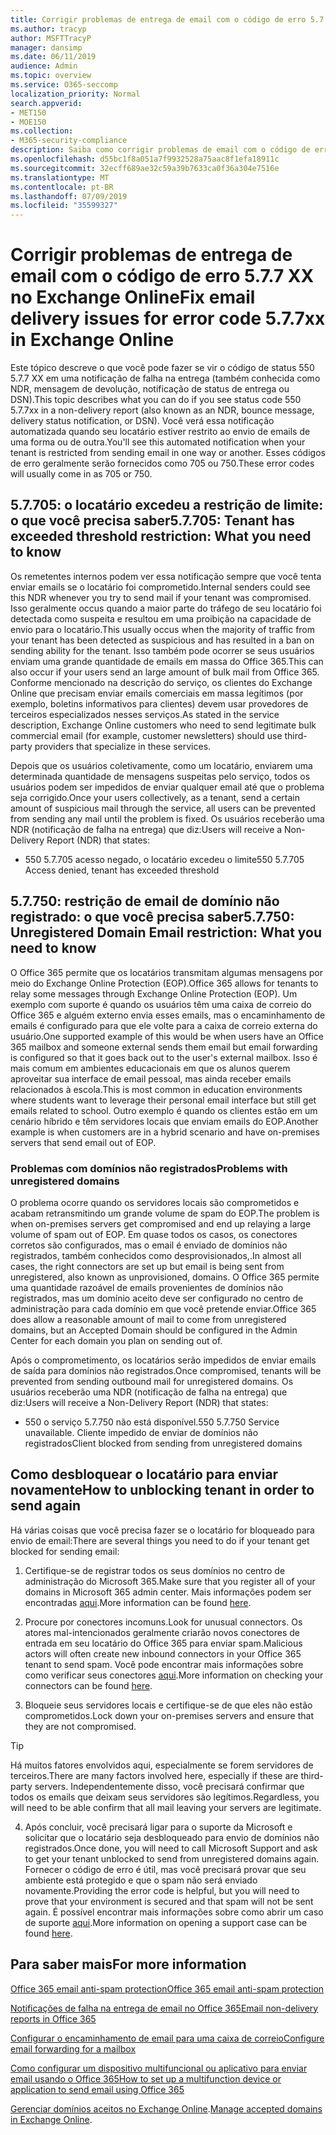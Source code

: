 ```yaml
---
title: Corrigir problemas de entrega de email com o código de erro 5.7.7 XX no Exchange Online
ms.author: tracyp
author: MSFTTracyP
manager: dansimp
ms.date: 06/11/2019
audience: Admin
ms.topic: overview
ms.service: O365-seccomp
localization_priority: Normal
search.appverid:
- MET150
- MOE150
ms.collection:
- M365-security-compliance
description: Saiba como corrigir problemas de email com o código de erro 5.7.7 XX no Exchange Online (locatário bloqueado pelo envio de emails).
ms.openlocfilehash: d55bc1f8a051a7f9932528a75aac8f1efa18911c
ms.sourcegitcommit: 32ecff689ae32c59a39b7633ca0f36a304e7516e
ms.translationtype: MT
ms.contentlocale: pt-BR
ms.lasthandoff: 07/09/2019
ms.locfileid: "35599327"
---
```

# <a name="fix-email-delivery-issues-for-error-code-577xx-in-exchange-online"></a><span data-ttu-id="6168b-103">Corrigir problemas de entrega de email com o código de erro 5.7.7 XX no Exchange Online</span><span class="sxs-lookup"><span data-stu-id="6168b-103">Fix email delivery issues for error code 5.7.7xx in Exchange Online</span></span>

<span data-ttu-id="6168b-104">Este tópico descreve o que você pode fazer se vir o código de status 550 5.7.7 XX em uma notificação de falha na entrega (também conhecida como NDR, mensagem de devolução, notificação de status de entrega ou DSN).</span><span class="sxs-lookup"><span data-stu-id="6168b-104">This topic describes what you can do if you see status code 550 5.7.7xx in a non-delivery report (also known as an NDR, bounce message, delivery status notification, or DSN).</span></span> <span data-ttu-id="6168b-105">Você verá essa notificação automatizada quando seu locatário estiver restrito ao envio de emails de uma forma ou de outra.</span><span class="sxs-lookup"><span data-stu-id="6168b-105">You'll see this automated notification when your tenant is restricted from sending email in one way or another.</span></span> <span data-ttu-id="6168b-106">Esses códigos de erro geralmente serão fornecidos como 705 ou 750.</span><span class="sxs-lookup"><span data-stu-id="6168b-106">These error codes will usually come in as 705 or 750.</span></span>

## <a name="57705-tenant-has-exceeded-threshold-restriction-what-you-need-to-know"></a><span data-ttu-id="6168b-107">5.7.705: o locatário excedeu a restrição de limite: o que você precisa saber</span><span class="sxs-lookup"><span data-stu-id="6168b-107">5.7.705: Tenant has exceeded threshold restriction: What you need to know</span></span>

<span data-ttu-id="6168b-108">Os remetentes internos podem ver essa notificação sempre que você tenta enviar emails se o locatário foi comprometido.</span><span class="sxs-lookup"><span data-stu-id="6168b-108">Internal senders could see this NDR whenever you try to send mail if your tenant was compromised.</span></span> <span data-ttu-id="6168b-109">Isso geralmente occus quando a maior parte do tráfego de seu locatário foi detectada como suspeita e resultou em uma proibição na capacidade de envio para o locatário.</span><span class="sxs-lookup"><span data-stu-id="6168b-109">This usually occus when the majority of traffic from your tenant has been detected as suspicious and has resulted in a ban on sending ability for the tenant.</span></span> <span data-ttu-id="6168b-110">Isso também pode ocorrer se seus usuários enviam uma grande quantidade de emails em massa do Office 365.</span><span class="sxs-lookup"><span data-stu-id="6168b-110">This can also occur if your users send an large amount of bulk mail from Office 365.</span></span> <span data-ttu-id="6168b-111">Conforme mencionado na descrição do serviço, os clientes do Exchange Online que precisam enviar emails comerciais em massa legítimos (por exemplo, boletins informativos para clientes) devem usar provedores de terceiros especializados nesses serviços.</span><span class="sxs-lookup"><span data-stu-id="6168b-111">As stated in the service description, Exchange Online customers who need to send legitimate bulk commercial email (for example, customer newsletters) should use third-party providers that specialize in these services.</span></span>

<span data-ttu-id="6168b-112">Depois que os usuários coletivamente, como um locatário, enviarem uma determinada quantidade de mensagens suspeitas pelo serviço, todos os usuários podem ser impedidos de enviar qualquer email até que o problema seja corrigido.</span><span class="sxs-lookup"><span data-stu-id="6168b-112">Once your users collectively, as a tenant, send a certain amount of suspicious mail through the service, all users can be prevented from sending any mail until the problem is fixed.</span></span> <span data-ttu-id="6168b-113">Os usuários receberão uma NDR (notificação de falha na entrega) que diz:</span><span class="sxs-lookup"><span data-stu-id="6168b-113">Users will receive a Non-Delivery Report (NDR) that states:</span></span>

- <span data-ttu-id="6168b-114">550 5.7.705 acesso negado, o locatário excedeu o limite</span><span class="sxs-lookup"><span data-stu-id="6168b-114">550 5.7.705 Access denied, tenant has exceeded threshold</span></span>

## <a name="57750-unregistered-domain-email-restriction-what-you-need-to-know"></a><span data-ttu-id="6168b-115">5.7.750: restrição de email de domínio não registrado: o que você precisa saber</span><span class="sxs-lookup"><span data-stu-id="6168b-115">5.7.750: Unregistered Domain Email restriction: What you need to know</span></span>

<span data-ttu-id="6168b-116">O Office 365 permite que os locatários transmitam algumas mensagens por meio do Exchange Online Protection (EOP).</span><span class="sxs-lookup"><span data-stu-id="6168b-116">Office 365 allows for tenants to relay some messages through Exchange Online Protection (EOP).</span></span> <span data-ttu-id="6168b-117">Um exemplo com suporte é quando os usuários têm uma caixa de correio do Office 365 e alguém externo envia esses emails, mas o encaminhamento de emails é configurado para que ele volte para a caixa de correio externa do usuário.</span><span class="sxs-lookup"><span data-stu-id="6168b-117">One supported example of this would be when users have an Office 365 mailbox and someone external sends them email but email forwarding is configured so that it goes back out to the user's external mailbox.</span></span> <span data-ttu-id="6168b-118">Isso é mais comum em ambientes educacionais em que os alunos querem aproveitar sua interface de email pessoal, mas ainda receber emails relacionados à escola.</span><span class="sxs-lookup"><span data-stu-id="6168b-118">This is most common in education environments where students want to leverage their personal email interface but still get emails related to school.</span></span> <span data-ttu-id="6168b-119">Outro exemplo é quando os clientes estão em um cenário híbrido e têm servidores locais que enviam emails do EOP.</span><span class="sxs-lookup"><span data-stu-id="6168b-119">Another example is when customers are in a hybrid scenario and have on-premises servers that send email out of EOP.</span></span>

### <a name="problems-with-unregistered-domains"></a><span data-ttu-id="6168b-120">Problemas com domínios não registrados</span><span class="sxs-lookup"><span data-stu-id="6168b-120">Problems with unregistered domains</span></span>

<span data-ttu-id="6168b-121">O problema ocorre quando os servidores locais são comprometidos e acabam retransmitindo um grande volume de spam do EOP.</span><span class="sxs-lookup"><span data-stu-id="6168b-121">The problem is when on-premises servers get compromised and end up relaying a large volume of spam out of EOP.</span></span> <span data-ttu-id="6168b-122">Em quase todos os casos, os conectores corretos são configurados, mas o email é enviado de domínios não registrados, também conhecidos como desprovisionados,.</span><span class="sxs-lookup"><span data-stu-id="6168b-122">In almost all cases, the right connectors are set up but email is being sent from unregistered, also known as unprovisioned, domains.</span></span> <span data-ttu-id="6168b-123">O Office 365 permite uma quantidade razoável de emails provenientes de domínios não registrados, mas um domínio aceito deve ser configurado no centro de administração para cada domínio em que você pretende enviar.</span><span class="sxs-lookup"><span data-stu-id="6168b-123">Office 365 does allow a reasonable amount of mail to come from unregistered domains, but an Accepted Domain should be configured in the Admin Center for each domain you plan on sending out of.</span></span>

<span data-ttu-id="6168b-124">Após o comprometimento, os locatários serão impedidos de enviar emails de saída para domínios não registrados.</span><span class="sxs-lookup"><span data-stu-id="6168b-124">Once compromised, tenants will be prevented from sending outbound mail for unregistered domains.</span></span> <span data-ttu-id="6168b-125">Os usuários receberão uma NDR (notificação de falha na entrega) que diz:</span><span class="sxs-lookup"><span data-stu-id="6168b-125">Users will receive a Non-Delivery Report (NDR) that states:</span></span>

- <span data-ttu-id="6168b-126">550 o serviço 5.7.750 não está disponível.</span><span class="sxs-lookup"><span data-stu-id="6168b-126">550 5.7.750 Service unavailable.</span></span> <span data-ttu-id="6168b-127">Cliente impedido de enviar de domínios não registrados</span><span class="sxs-lookup"><span data-stu-id="6168b-127">Client blocked from sending from unregistered domains</span></span>

## <a name="how-to-unblocking-tenant-in-order-to-send-again"></a><span data-ttu-id="6168b-128">Como desbloquear o locatário para enviar novamente</span><span class="sxs-lookup"><span data-stu-id="6168b-128">How to unblocking tenant in order to send again</span></span>

<span data-ttu-id="6168b-129">Há várias coisas que você precisa fazer se o locatário for bloqueado para envio de email:</span><span class="sxs-lookup"><span data-stu-id="6168b-129">There are several things you need to do if your tenant get blocked for sending email:</span></span>

1. <span data-ttu-id="6168b-130">Certifique-se de registrar todos os seus domínios no centro de administração do Microsoft 365.</span><span class="sxs-lookup"><span data-stu-id="6168b-130">Make sure that you register all of your domains in Microsoft 365 admin center.</span></span> <span data-ttu-id="6168b-131">Mais informações podem ser encontradas [aqui](https://docs.microsoft.com/en-us/exchange/mail-flow-best-practices/manage-accepted-domains/manage-accepted-domains).</span><span class="sxs-lookup"><span data-stu-id="6168b-131">More information can be found [here](https://docs.microsoft.com/en-us/exchange/mail-flow-best-practices/manage-accepted-domains/manage-accepted-domains).</span></span>

2. <span data-ttu-id="6168b-132">Procure por conectores incomuns.</span><span class="sxs-lookup"><span data-stu-id="6168b-132">Look for unusual connectors.</span></span> <span data-ttu-id="6168b-133">Os atores mal-intencionados geralmente criarão novos conectores de entrada em seu locatário do Office 365 para enviar spam.</span><span class="sxs-lookup"><span data-stu-id="6168b-133">Malicious actors will often create new inbound connectors in your Office 365 tenant to send spam.</span></span> <span data-ttu-id="6168b-134">Você pode encontrar mais informações sobre como verificar seus conectores [aqui](https://docs.microsoft.com/en-us/powershell/module/exchange/mail-flow/get-inboundconnector?view=exchange-ps).</span><span class="sxs-lookup"><span data-stu-id="6168b-134">More information on checking your connectors can be found [here](https://docs.microsoft.com/en-us/powershell/module/exchange/mail-flow/get-inboundconnector?view=exchange-ps).</span></span> 

3. <span data-ttu-id="6168b-135">Bloqueie seus servidores locais e certifique-se de que eles não estão comprometidos.</span><span class="sxs-lookup"><span data-stu-id="6168b-135">Lock down your on-premises servers and ensure that they are not compromised.</span></span>

> [!TIP]
> <span data-ttu-id="6168b-136">Há muitos fatores envolvidos aqui, especialmente se forem servidores de terceiros.</span><span class="sxs-lookup"><span data-stu-id="6168b-136">There are many factors involved here, especially if these are third-party servers.</span></span> <span data-ttu-id="6168b-137">Independentemente disso, você precisará confirmar que todos os emails que deixam seus servidores são legítimos.</span><span class="sxs-lookup"><span data-stu-id="6168b-137">Regardless, you will need to be able confirm that  all mail leaving your servers are legitimate.</span></span>

4. <span data-ttu-id="6168b-138">Após concluir, você precisará ligar para o suporte da Microsoft e solicitar que o locatário seja desbloqueado para envio de domínios não registrados.</span><span class="sxs-lookup"><span data-stu-id="6168b-138">Once done, you will need to call Microsoft Support and ask to get your tenant unblocked to send from unregistered domains again.</span></span>  <span data-ttu-id="6168b-139">Fornecer o código de erro é útil, mas você precisará provar que seu ambiente está protegido e que o spam não será enviado novamente.</span><span class="sxs-lookup"><span data-stu-id="6168b-139">Providing the error code is helpful, but you will need to prove that your environment is secured and that spam will not be sent again.</span></span> <span data-ttu-id="6168b-140">É possível encontrar mais informações sobre como abrir um caso de suporte [aqui](https://support.office.com/en-us/article/Contact-support-for-business-products-Admin-Help-32a17ca7-6fa0-4870-8a8d-e25ba4ccfd4b#ID0EAADAAA=online).</span><span class="sxs-lookup"><span data-stu-id="6168b-140">More information on opening a support case can be found [here](https://support.office.com/en-us/article/Contact-support-for-business-products-Admin-Help-32a17ca7-6fa0-4870-8a8d-e25ba4ccfd4b#ID0EAADAAA=online).</span></span>
  
## <a name="for-more-information"></a><span data-ttu-id="6168b-141">Para saber mais</span><span class="sxs-lookup"><span data-stu-id="6168b-141">For more information</span></span>

[<span data-ttu-id="6168b-142">Office 365 email anti-spam protection</span><span class="sxs-lookup"><span data-stu-id="6168b-142">Office 365 email anti-spam protection</span></span>](anti-spam-protection.md)

[<span data-ttu-id="6168b-143">Notificações de falha na entrega de email no Office 365</span><span class="sxs-lookup"><span data-stu-id="6168b-143">Email non-delivery reports in Office 365</span></span>](https://support.office.com/article/email-non-delivery-reports-in-office-365-51daa6b9-2e35-49c4-a0c9-df85bf8533c3)

[<span data-ttu-id="6168b-144">Configurar o encaminhamento de email para uma caixa de correio</span><span class="sxs-lookup"><span data-stu-id="6168b-144">Configure email forwarding for a mailbox</span></span>](https://docs.microsoft.com/en-us/exchange/recipients-in-exchange-online/manage-user-mailboxes/configure-email-forwarding)

[<span data-ttu-id="6168b-145">Como configurar um dispositivo multifuncional ou aplicativo para enviar email usando o Office 365</span><span class="sxs-lookup"><span data-stu-id="6168b-145">How to set up a multifunction device or application to send email using Office 365</span></span>](https://support.office.com/en-us/article/How-to-set-up-a-multifunction-device-or-application-to-send-email-using-Office-365-69f58e99-c550-4274-ad18-c805d654b4c4)

<span data-ttu-id="6168b-146">[Gerenciar domínios aceitos no Exchange Online](https://docs.microsoft.com/en-us/exchange/mail-flow-best-practices/manage-accepted-domains/manage-accepted-domains).</span><span class="sxs-lookup"><span data-stu-id="6168b-146">[Manage accepted domains in Exchange Online](https://docs.microsoft.com/en-us/exchange/mail-flow-best-practices/manage-accepted-domains/manage-accepted-domains).</span></span>
